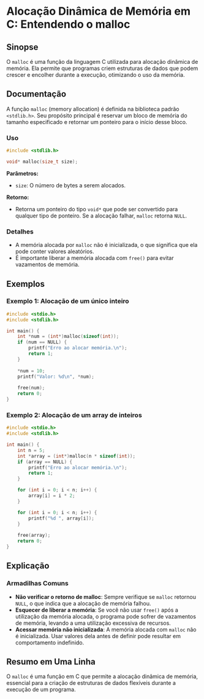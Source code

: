 <!--
Meta Description: # Alocação Dinâmica de Memória em C: Entendendo o malloc ## Sinopse O `malloc` é uma função da linguagem C utilizada para alocação dinâmica de memória...
Meta Keywords: memória, malloc, int, que, alocação
-->

# Alocação Dinâmica de Memória em C: Entendendo o malloc

## Sinopse
O `malloc` é uma função da linguagem C utilizada para alocação dinâmica de memória. Ela permite que programas criem estruturas de dados que podem crescer e encolher durante a execução, otimizando o uso da memória.

## Documentação
A função `malloc` (memory allocation) é definida na biblioteca padrão `<stdlib.h>`. Seu propósito principal é reservar um bloco de memória do tamanho especificado e retornar um ponteiro para o início desse bloco.

### Uso
```c
#include <stdlib.h>

void* malloc(size_t size);
```

**Parâmetros:**
- `size`: O número de bytes a serem alocados.

**Retorno:**
- Retorna um ponteiro do tipo `void*` que pode ser convertido para qualquer tipo de ponteiro. Se a alocação falhar, `malloc` retorna `NULL`.

### Detalhes
- A memória alocada por `malloc` não é inicializada, o que significa que ela pode conter valores aleatórios.
- É importante liberar a memória alocada com `free()` para evitar vazamentos de memória.

## Exemplos
### Exemplo 1: Alocação de um único inteiro
```c
#include <stdio.h>
#include <stdlib.h>

int main() {
    int *num = (int*)malloc(sizeof(int));
    if (num == NULL) {
        printf("Erro ao alocar memória.\n");
        return 1;
    }
    
    *num = 10;
    printf("Valor: %d\n", *num);
    
    free(num);
    return 0;
}
```

### Exemplo 2: Alocação de um array de inteiros
```c
#include <stdio.h>
#include <stdlib.h>

int main() {
    int n = 5;
    int *array = (int*)malloc(n * sizeof(int));
    if (array == NULL) {
        printf("Erro ao alocar memória.\n");
        return 1;
    }

    for (int i = 0; i < n; i++) {
        array[i] = i * 2;
    }

    for (int i = 0; i < n; i++) {
        printf("%d ", array[i]);
    }
    
    free(array);
    return 0;
}
```

## Explicação
### Armadilhas Comuns
- **Não verificar o retorno de malloc**: Sempre verifique se `malloc` retornou `NULL`, o que indica que a alocação de memória falhou.
- **Esquecer de liberar a memória**: Se você não usar `free()` após a utilização da memória alocada, o programa pode sofrer de vazamentos de memória, levando a uma utilização excessiva de recursos.
- **Acessar memória não inicializada**: A memória alocada com `malloc` não é inicializada. Usar valores dela antes de definir pode resultar em comportamento indefinido.

## Resumo em Uma Linha
O `malloc` é uma função em C que permite a alocação dinâmica de memória, essencial para a criação de estruturas de dados flexíveis durante a execução de um programa.